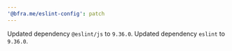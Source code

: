 ```yaml
---
'@bfra.me/eslint-config': patch
---
```


Updated dependency `@eslint/js` to `9.36.0`.
Updated dependency `eslint` to `9.36.0`.
